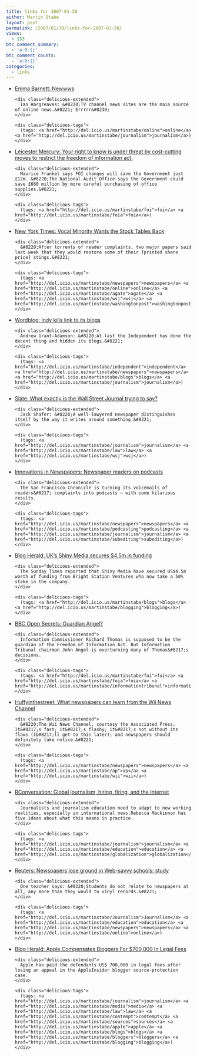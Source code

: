 ```yaml
---
title: links for 2007-01-30
author: Martin Stabe
layout: post
permalink: /2007/01/30/links-for-2007-01-30/
views:
  - 153
btc_comment_summary:
  - 'a:0:{}'
btc_comment_counts:
  - 'a:0:{}'
categories:
  - links
---
```

<ul class="delicious">
  <li>
    <div class="delicious-link">
      <a href="http://emmabarnett.blogspot.com/2007/01/newwws.html">Emma Barnett: Newwws</a>
    </div>
    
    <div class="delicious-extended">
      Ian Hargreaves: &#8220;TV channel news sites are the main source of online news.&#8221; Errrrr&#8230;
    </div>
    
    <div class="delicious-tags">
      (tags: <a href="http://del.icio.us/martinstabe/online">online</a> <a href="http://del.icio.us/martinstabe/journalism">journalism</a>)
    </div>
  </li>
  
  <li>
    <div class="delicious-link">
      <a href="http://www.thisisleicestershire.co.uk/displayNode.jsp?nodeId=133889&#038;command=displayContent&#038;sourceNode=133888&#038;contentPK=16493484&#038;folderPk=77795&#038;pNodeId=133890">Leicester Mercury: Your right to know is under threat by cost-cutting moves to restrict the freedom of information act.</a>
    </div>
    
    <div class="delicious-extended">
      Maurice Frankel says FOI changes will save the Government just £12m. &#8220;The National Audit Office says the Government could save £660 million by more careful purchasing of office supplies.&#8221;
    </div>
    
    <div class="delicious-tags">
      (tags: <a href="http://del.icio.us/martinstabe/foi">foi</a> <a href="http://del.icio.us/martinstabe/foia">foia</a>)
    </div>
  </li>
  
  <li>
    <div class="delicious-link">
      <a href="http://www.nytimes.com/2007/01/29/business/media/29stocks.html?_r=1&#038;oref=slogin">New York Times: Vocal Minority Wants the Stock Tables Back</a>
    </div>
    
    <div class="delicious-extended">
      &#8220;After torrents of reader complaints, two major papers said last week that they would restore some of their [printed share price] stings.&#8221;
    </div>
    
    <div class="delicious-tags">
      (tags: <a href="http://del.icio.us/martinstabe/newspapers">newspapers</a> <a href="http://del.icio.us/martinstabe/online">online</a> <a href="http://del.icio.us/martinstabe/agate">agate</a> <a href="http://del.icio.us/martinstabe/wsj">wsj</a> <a href="http://del.icio.us/martinstabe/washingtonpost">washingtonpost</a>)
    </div>
  </li>
  
  <li>
    <div class="delicious-link">
      <a href="http://www.wordblog.co.uk/2007/01/28/indy-kills-link-to-its-blogs/">Wordblog: Indy kills link to its blogs</a>
    </div>
    
    <div class="delicious-extended">
      Andrew Grant-Adamson: &#8220;At last the Independent has done the decent thing and hidden its blogs.&#8221;
    </div>
    
    <div class="delicious-tags">
      (tags: <a href="http://del.icio.us/martinstabe/independent">independent</a> <a href="http://del.icio.us/martinstabe/newspapers">newspapers</a> <a href="http://del.icio.us/martinstabe/blogs">blogs</a> <a href="http://del.icio.us/martinstabe/journalism">journalism</a>)
    </div>
  </li>
  
  <li>
    <div class="delicious-link">
      <a href="http://www.slate.com/id/2158491/fr/rss/">Slate: What exactly is the Wall Street Journal trying to say?</a>
    </div>
    
    <div class="delicious-extended">
      Jack Shafer: &#8220;A well-lawyered newspaper distinguishes itself by the way it writes around something.&#8221;
    </div>
    
    <div class="delicious-tags">
      (tags: <a href="http://del.icio.us/martinstabe/journalism">journalism</a> <a href="http://del.icio.us/martinstabe/law">law</a> <a href="http://del.icio.us/martinstabe/wsj">wsj</a>)
    </div>
  </li>
  
  <li>
    <div class="delicious-link">
      <a href="http://www.innovationsinnewspapers.com/index.php/2007/01/29/readers-on-podcasts/">Innovations in Newspapers: Newspaper readers on podcasts</a>
    </div>
    
    <div class="delicious-extended">
      The San Francisco Chronicle is turning its voicemails of readers&#8217; complaints into podcasts — with some hilarious results.
    </div>
    
    <div class="delicious-tags">
      (tags: <a href="http://del.icio.us/martinstabe/newspapers">newspapers</a> <a href="http://del.icio.us/martinstabe/podcasting">podcasting</a> <a href="http://del.icio.us/martinstabe/journalism">journalism</a> <a href="http://del.icio.us/martinstabe/subediting">subediting</a>)
    </div>
  </li>
  
  <li>
    <div class="delicious-link">
      <a href="http://www.blogherald.com/2007/01/29/uks-shiny-media-secures-45m-in-funding/">Blog Herald: UK’s Shiny Media secures $4.5m in funding</a>
    </div>
    
    <div class="delicious-extended">
      The Sunday Times reported that Shiny Media have secured US$4.5m worth of funding from Bright Station Ventures who now take a 50% stake in the company.
    </div>
    
    <div class="delicious-tags">
      (tags: <a href="http://del.icio.us/martinstabe/blogs">blogs</a> <a href="http://del.icio.us/martinstabe/blogging">blogging</a>)
    </div>
  </li>
  
  <li>
    <div class="delicious-link">
      <a href="http://www.bbc.co.uk/blogs/opensecrets/2007/01/guardian_angel.html">BBC Open Secrets: Guardian Angel?</a>
    </div>
    
    <div class="delicious-extended">
      Information Commissioner Richard Thomas is supposed to be the guardian of the Freedom of Information Act. But Information Tribunal chairman John Angel is overturning many of Thomas&#8217;s decisions.
    </div>
    
    <div class="delicious-tags">
      (tags: <a href="http://del.icio.us/martinstabe/foi">foi</a> <a href="http://del.icio.us/martinstabe/foia">foia</a> <a href="http://del.icio.us/martinstabe/informationtribunal">informationtribunal</a>)
    </div>
  </li>
  
  <li>
    <div class="delicious-link">
      <a href="http://www.huffyinthestreet.com/journalism/what_newspapers_can_learn_from">Huffyinthestreet: What newspapers can learn from the Wii News Channel</a>
    </div>
    
    <div class="delicious-extended">
      &#8220;The Wii News Channel, courtesy the Associated Press. It&#8217;s fast; it&#8217;s flashy; it&#8217;s not without its flaws (I&#8217;ll get to this later); and newspapers should definitely take notice.&#8221;
    </div>
    
    <div class="delicious-tags">
      (tags: <a href="http://del.icio.us/martinstabe/newspapers">newspapers</a> <a href="http://del.icio.us/martinstabe/ap">ap</a> <a href="http://del.icio.us/martinstabe/wii">wii</a>)
    </div>
  </li>
  
  <li>
    <div class="delicious-link">
      <a href="http://rconversation.blogs.com/rconversation/2007/01/global_journali.html">RConversation: Global journalism, hiring, firing, and the Internet</a>
    </div>
    
    <div class="delicious-extended">
      Journalists and journalism education need to adapt to new working realities, especially in international news.Rebecca Mackinnon has five ideas about what this means in practice.
    </div>
    
    <div class="delicious-tags">
      (tags: <a href="http://del.icio.us/martinstabe/journalism">journalism</a> <a href="http://del.icio.us/martinstabe/education">education</a> <a href="http://del.icio.us/martinstabe/globalization">globalization</a>)
    </div>
  </li>
  
  <li>
    <div class="delicious-link">
      <a href="http://today.reuters.com/news/articlenews.aspx?type=technologyNews&#038;storyID=2007-01-29T065632Z_01_N28443894_RTRUKOC_0_US-NEWSPAPERS-SCHOOLS.xml">Reuters: Newspapers lose ground in Web-savvy schools: study</a>
    </div>
    
    <div class="delicious-extended">
      One teacher says: &#8220;Students do not relate to newspapers at all, any more than they would to vinyl records.&#8221;
    </div>
    
    <div class="delicious-tags">
      (tags: <a href="http://del.icio.us/martinstabe/Journalism">Journalism</a> <a href="http://del.icio.us/martinstabe/education">education</a> <a href="http://del.icio.us/martinstabe/newspapers">newspapers</a> <a href="http://del.icio.us/martinstabe/online">online</a>)
    </div>
  </li>
  
  <li>
    <div class="delicious-link">
      <a href="http://www.blogherald.com/2007/01/30/apple-compensates-bloggers-for-700000-in-legal-fees/">Blog Herald: Apple Compensates Bloggers For $700,000 In Legal Fees</a>
    </div>
    
    <div class="delicious-extended">
      Apple has paid the defendants US$ 700,000 in legal fees after losing an appeal in the AppleInsider blogger source-protection case.
    </div>
    
    <div class="delicious-tags">
      (tags: <a href="http://del.icio.us/martinstabe/journalism">journalism</a> <a href="http://del.icio.us/martinstabe/media">media</a> <a href="http://del.icio.us/martinstabe/law">law</a> <a href="http://del.icio.us/martinstabe/contempt">contempt</a> <a href="http://del.icio.us/martinstabe/sources">sources</a> <a href="http://del.icio.us/martinstabe/apple">apple</a> <a href="http://del.icio.us/martinstabe/blogs">blogs</a> <a href="http://del.icio.us/martinstabe/bloggers">bloggers</a> <a href="http://del.icio.us/martinstabe/blogging">blogging</a>)
    </div>
  </li>
</ul>